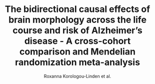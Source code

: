 ---
cat: gaia
subcat: platform
bestof: false
author: Roxanna Korologou-Linden et al.
title: The bidirectional causal effects of brain morphology across the life course and risk of Alzheimer’s disease - A cross-cohort comparison and Mendelian randomization meta-analysis
year: 2021
type: misc
---